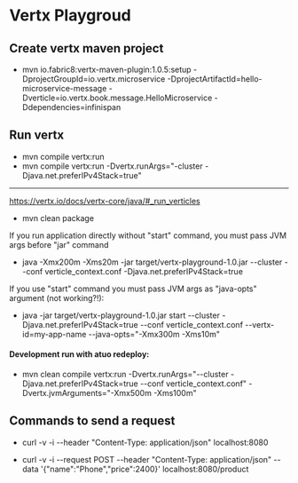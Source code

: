 # Vertx Playgroud

## Create vertx maven project
* mvn io.fabric8:vertx-maven-plugin:1.0.5:setup -DprojectGroupId=io.vertx.microservice -DprojectArtifactId=hello-microservice-message -Dverticle=io.vertx.book.message.HelloMicroservice -Ddependencies=infinispan

## Run vertx
* mvn compile vertx:run
* mvn compile vertx:run -Dvertx.runArgs="-cluster -Djava.net.preferIPv4Stack=true"

------------

https://vertx.io/docs/vertx-core/java/#_run_verticles
* mvn clean package

If you run application directly without "start" command, you must pass JVM args before "jar" command
* java -Xmx200m -Xms20m -jar target/vertx-playground-1.0.jar --cluster --conf verticle_context.conf -Djava.net.preferIPv4Stack=true

If you use "start" command you must pass JVM args as "java-opts" argument (not working?!):
* java -jar target/vertx-playground-1.0.jar start --cluster -Djava.net.preferIPv4Stack=true --conf verticle_context.conf --vertx-id=my-app-name --java-opts="-Xmx300m -Xms10m"

#### Development run with atuo redeploy:
* mvn clean compile vertx:run -Dvertx.runArgs="--cluster -Djava.net.preferIPv4Stack=true --conf verticle_context.conf" -Dvertx.jvmArguments="-Xmx500m -Xms100m"





## Commands to send a request

* curl -v -i --header "Content-Type: application/json"  localhost:8080

* curl -v -i --request POST --header "Content-Type: application/json" --data '{"name":"Phone","price":2400}' localhost:8080/product




